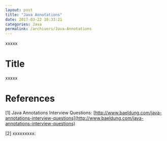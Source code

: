 ```yaml
---
layout: post
title: "Java Annotations"
date: 2017-03-22 10:33:21
categories: Java
permalink: /archivers/Java-Annotations
---
```


xxxxx

<!--more-->

# Title

xxxxx

# References

[1] Java Annotations Interview Questions: [http://www.baeldung.com/java-annotations-interview-questions](http://www.baeldung.com/java-annotations-interview-questions)

[2] xxxxxxxxx: []()


